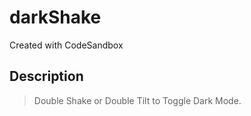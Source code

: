# darkShake

Created with CodeSandbox

## Description

> Double Shake or Double Tilt to Toggle Dark Mode.
